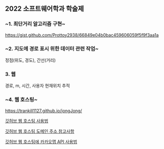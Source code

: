 ## 2022 소프트웨어학과 학술제

### ~1. 최단거리 알고리즘 구현~

https://gist.github.com/Prottoy2938/66849e04b0bac459606059f5f9f3aa1a

### ~2. 지도에 경로 표시 위한 데이터 관련 작업~

정점(위도, 경도), 간선(거리)

### 3. 웹

경로, m, 시간, 사용자 현재위치 추적

### ~4. 웹 호스팅~ 

https://trankill1127.github.io/jongJong/

[깃허브 웹 호스팅 사용법](https://ya-ya.tistory.com/m/14)

[깃허브 웹 호스팅 도메인 주소 참고사항](https://github.com/codingeverybody/codingyahac/issues/62)

[깃허브 웹 호스팅에 카카오맵 API 사용법](https://kkt102.tistory.com/69)
